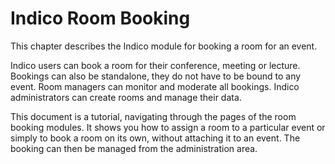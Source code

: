 

# Indico Room Booking

This chapter describes the Indico module for booking a room for an event.

Indico users can book a room for their conference, meeting or lecture. Bookings can also be standalone, they do not have to be bound to any event. Room managers can monitor and moderate all bookings. Indico administrators can create rooms and manage their data.

This document is a tutorial, navigating through the pages of the room booking modules. It shows you how to assign a room to a particular event or simply to book a room on its own, without attaching it to an event. The booking can then be managed from the administration area.



